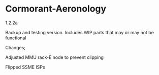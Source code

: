 # Cormorant-Aeronology
1.2.2a

Backup and testing version. Includes WIP parts that may or may not be functional

Changes;

Adjusted MMU rack-E node to prevent clipping

Flipped SSME ISPs
